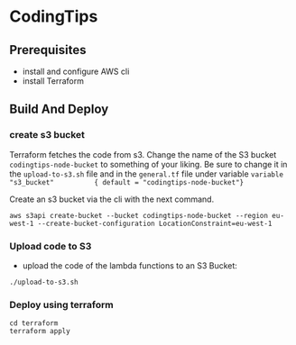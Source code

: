 # CodingTips

## Prerequisites
* install and configure AWS cli
* install Terraform

## Build And Deploy

### create s3 bucket
Terraform fetches the code from s3. 
Change the name of the S3 bucket `codingtips-node-bucket` to something of your liking.
Be sure to change it in the `upload-to-s3.sh` file and in the `general.tf` file under variable `variable "s3_bucket"          { default = "codingtips-node-bucket"}`

Create an s3 bucket via the cli with the next command.
```
aws s3api create-bucket --bucket codingtips-node-bucket --region eu-west-1 --create-bucket-configuration LocationConstraint=eu-west-1
```

### Upload code to S3

- upload the code of the lambda functions to an S3 Bucket: 
```
./upload-to-s3.sh
```

### Deploy using terraform

```
cd terraform
terraform apply
```